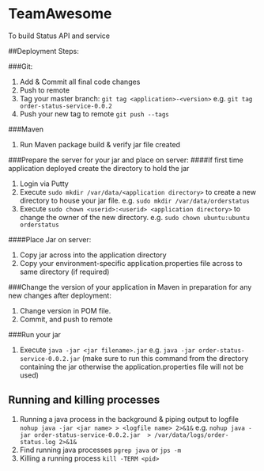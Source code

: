 # TeamAwesome
To build Status API and service

##Deployment Steps:

###Git:
1. Add & Commit all final code changes
2. Push to remote
3. Tag your master branch: `git tag <application>-<version>` e.g. `git tag order-status-service-0.0.2`
4. Push your new tag to remote `git push --tags`

###Maven
1. Run Maven package build & verify jar file created

###Prepare the server for your jar and place on server:
####If first time application deployed create the directory to hold the jar
1. Login via Putty
2. Execute `sudo mkdir /var/data/<application directory>` to create a new directory to house your jar file. e.g. `sudo mkdir /var/data/orderstatus`
3. Execute `sudo chown <userid>:<userid> <application directory>` to change the owner of the new directory. e.g. `sudo chown ubuntu:ubuntu orderstatus`


####Place Jar on server:
1. Copy jar across into the application directory
2. Copy your environment-specific application.properties file across to same directory (if required)

###Change the version of your application in Maven in preparation for any new changes after deployment:
1. Change version in POM file.
2. Commit, and push to remote

###Run your jar
1. Execute `java -jar <jar filename>.jar` e.g. `java -jar order-status-service-0.0.2.jar` (make sure to run this command from the directory containing the jar otherwise the application.properties file will not be used)

## Running and killing processes
1. Running a java process in the background & piping output to logfile `nohup java -jar <jar name> > <logfile name> 2>&1&` e.g. `nohup java -jar order-status-service-0.0.2.jar  > /var/data/logs/order-status.log 2>&1&
`
2. Find running java processes `pgrep java` or `jps -m`
3. Killing a running process `kill -TERM <pid>`
